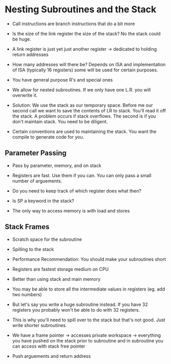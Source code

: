 # Nesting Subroutines and the Stack 

- Call instructions are branch instructions that do a bit more

- Is the size of the link register the size of the stack? No the stack could be huge.

- A link register is just yet just another register -> dedicated to holding return addresses

- How many addresses will there be? Depends on ISA and implementation of ISA (typically 16 registers) some will be used for certain purposes.

- You have general purpose R's and special ones

- We allow for nested subroutines. If we only have one L.R. you will overwrite it.

- Solution: We use the stack as our temporary space. Before me our second call we want to save the contents of LR to stack. You'll read
it off the stack. A problem occurs if stack overflows. The second is if you don't maintain stack. You need to be diligent.

- Certain conventions are used to maintaining the stack. You want the compile to generate code for you.

## Parameter Passing

- Pass by parameter, memory, and on stack

- Registers are fast. Use them if you can. You can only pass a small number of arguements.

- Do you need to keep track of which register does what then?

- Is SP a keyword in the stack?

- The only way to access memory is with load and stores 

## Stack Frames

- Scratch space for the subroutine

- Spilling to the stack

- Performance Recommendation: You should make your subroutines short

- Registers are fastest storage medium on CPU

- Better than using stack and main memory

- You may be able to store all the intermediate values in registers (eg. add two numbers)

- But let's say you write a huge subroutine instead. If you have 32 registers you probably won't be able to do with 32 registers.

- This is why you'll need to spill over to the stack but that's not good. Just write shorter subroutines.

- We have a frame pointer -> accesses private workspace -> everything you have pushed on the stack prior to subroutine and in subroutine
you can access with stack free pointer

- Push arguements and return address
